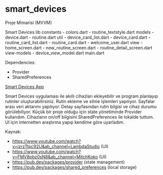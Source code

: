 # smart_devices

Proje Mimarisi (MVVM)

Smart Devices
lib
  constants
    - colors.dart
    - routine_textstyle.dart
  models
    - device.dart
    - routine.dart
  util
    - device_card_list.dart
    - device_card.dart
    - routine_card_list.dart
    - routine_card.dart
    - welcome_user.dart
  view
    - home_screen.dart
    - new_routine_screen.dart
    - routine_detail_screen.dart
  view-models
    - device_view_model.dart
  main.dart

Dependencies:
  - Provider
  - SharedPreferences

[Smart Devices App](https://youtube.com/shorts/9hyyJFpr5Yc?feature=share)

Smart Devices uygulaması ile akıllı cihazları ekleyebilir ve program planlayıp rutinler oluşturabilirsiniz. 
Rutin ekleme ve silme işlemleri yapılıyor.
Sayfalar arası veri aktarımı yapılıyor.
Detay sayfasından rutin bilgisi ve cihaz durumu görülebiliyor.
Küçük bir proje olduğu için state yönetiminde Provider kullandım. 
Cihazların on/off bilgisini SharedPreferences ile lokalde tuttum.
UI için internetten araştırma yapıp kendime göre uyarladım.


Kaynak:
  - https://www.youtube.com/watch?v=jzrzTtpc92U&ab_channel=LambdaStudio (UI)
  - https://www.youtube.com/watch?v=FMV8pbz0sN8&ab_channel=MitchKoko (UI)
  - https://pub.dev/packages/provider (state management)
  - https://pub.dev/packages/shared_preferences (local storage)


